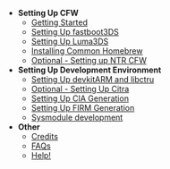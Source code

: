 - **Setting Up CFW**
  - [Getting Started](https://multimegamander.github.io/3DS-Guide/#/Getting-Started)
  - [Setting Up fastboot3DS](https://multimegamander.github.io/3DS-Guide/#/fastboot3DS)
  - [Setting Up Luma3DS](https://multimegamander.github.io/3DS-Guide/#/Luma3DS)
  - [Installing Common Homebrew](https://multimegamander.github.io/3DS-Guide/#/homebrew)
  - [Optional - Setting up NTR CFW](https://multimegamander.github.io/3DS-Guide/#/NTR)
- **Setting Up Development Environment**
  - [Setting Up devkitARM and libctru](https://multimegamander.github.io/3DS-Guide/#/devkitARM)
  - [Optional - Setting Up Citra](https://multimegamander.github.io/3DS-Guide/#/Citra)
  - [Setting Up CIA Generation](https://multimegamander.github.io/3DS-Guide/#/CIA)
  - [Setting Up FIRM Generation](https://multimegamander.github.io/3DS-Guide/#/firm)
  - [Sysmodule development](https://multimegamander.github.io/3DS-Guide/#/sysmodule)
- **Other**
  - [Credits](https://multimegamander.github.io/3DS-Guide/#/Credits)
  - [FAQs](https://multimegamander.github.io/3DS-Guide/#/FAQ)
  - [Help!](https://discord.gg/)
